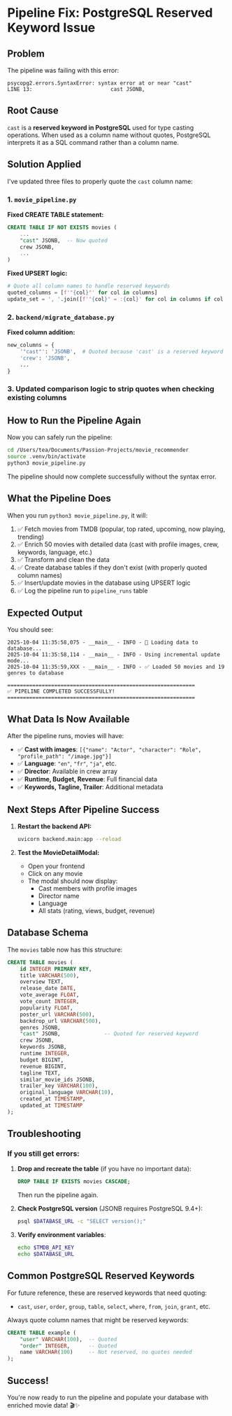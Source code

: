 # Pipeline Fix: PostgreSQL Reserved Keyword Issue

## Problem

The pipeline was failing with this error:

```
psycopg2.errors.SyntaxError: syntax error at or near "cast"
LINE 13:                         cast JSONB,
```

## Root Cause

`cast` is a **reserved keyword in PostgreSQL** used for type casting operations. When used as a column name without quotes, PostgreSQL interprets it as a SQL command rather than a column name.

## Solution Applied

I've updated three files to properly quote the `cast` column name:

### 1. `movie_pipeline.py`

**Fixed CREATE TABLE statement:**
```sql
CREATE TABLE IF NOT EXISTS movies (
    ...
    "cast" JSONB,  -- Now quoted
    crew JSONB,
    ...
)
```

**Fixed UPSERT logic:**
```python
# Quote all column names to handle reserved keywords
quoted_columns = [f'"{col}"' for col in columns]
update_set = ', '.join([f'"{col}" = :{col}' for col in columns if col != 'id'])
```

### 2. `backend/migrate_database.py`

**Fixed column addition:**
```python
new_columns = {
    '"cast"': 'JSONB',  # Quoted because 'cast' is a reserved keyword
    'crew': 'JSONB',
    ...
}
```

### 3. Updated comparison logic to strip quotes when checking existing columns

## How to Run the Pipeline Again

Now you can safely run the pipeline:

```bash
cd /Users/tea/Documents/Passion-Projects/movie_recommender
source .venv/bin/activate
python3 movie_pipeline.py
```

The pipeline should now complete successfully without the syntax error.

## What the Pipeline Does

When you run `python3 movie_pipeline.py`, it will:

1. ✅ Fetch movies from TMDB (popular, top rated, upcoming, now playing, trending)
2. ✅ Enrich 50 movies with detailed data (cast with profile images, crew, keywords, language, etc.)
3. ✅ Transform and clean the data
4. ✅ Create database tables if they don't exist (with properly quoted column names)
5. ✅ Insert/update movies in the database using UPSERT logic
6. ✅ Log the pipeline run to `pipeline_runs` table

## Expected Output

You should see:

```
2025-10-04 11:35:58,075 - __main__ - INFO - 💾 Loading data to database...
2025-10-04 11:35:58,114 - __main__ - INFO - Using incremental update mode...
2025-10-04 11:35:59,XXX - __main__ - INFO - ✅ Loaded 50 movies and 19 genres to database

============================================================
✅ PIPELINE COMPLETED SUCCESSFULLY!
============================================================
```

## What Data Is Now Available

After the pipeline runs, movies will have:

- ✅ **Cast with images**: `[{"name": "Actor", "character": "Role", "profile_path": "/image.jpg"}]`
- ✅ **Language**: `"en"`, `"fr"`, `"ja"`, etc.
- ✅ **Director**: Available in crew array
- ✅ **Runtime, Budget, Revenue**: Full financial data
- ✅ **Keywords, Tagline, Trailer**: Additional metadata

## Next Steps After Pipeline Success

1. **Restart the backend API:**
   ```bash
   uvicorn backend.main:app --reload
   ```

2. **Test the MovieDetailModal:**
   - Open your frontend
   - Click on any movie
   - The modal should now display:
     - Cast members with profile images
     - Director name
     - Language
     - All stats (rating, views, budget, revenue)

## Database Schema

The `movies` table now has this structure:

```sql
CREATE TABLE movies (
    id INTEGER PRIMARY KEY,
    title VARCHAR(500),
    overview TEXT,
    release_date DATE,
    vote_average FLOAT,
    vote_count INTEGER,
    popularity FLOAT,
    poster_url VARCHAR(500),
    backdrop_url VARCHAR(500),
    genres JSONB,
    "cast" JSONB,              -- Quoted for reserved keyword
    crew JSONB,
    keywords JSONB,
    runtime INTEGER,
    budget BIGINT,
    revenue BIGINT,
    tagline TEXT,
    similar_movie_ids JSONB,
    trailer_key VARCHAR(100),
    original_language VARCHAR(10),
    created_at TIMESTAMP,
    updated_at TIMESTAMP
);
```

## Troubleshooting

### If you still get errors:

1. **Drop and recreate the table** (if you have no important data):
   ```sql
   DROP TABLE IF EXISTS movies CASCADE;
   ```
   Then run the pipeline again.

2. **Check PostgreSQL version** (JSONB requires PostgreSQL 9.4+):
   ```bash
   psql $DATABASE_URL -c "SELECT version();"
   ```

3. **Verify environment variables**:
   ```bash
   echo $TMDB_API_KEY
   echo $DATABASE_URL
   ```

## Common PostgreSQL Reserved Keywords

For future reference, these are reserved keywords that need quoting:

- `cast`, `user`, `order`, `group`, `table`, `select`, `where`, `from`, `join`, `grant`, etc.

Always quote column names that might be reserved keywords:
```sql
CREATE TABLE example (
    "user" VARCHAR(100),  -- Quoted
    "order" INTEGER,      -- Quoted
    name VARCHAR(100)     -- Not reserved, no quotes needed
);
```

## Success!

You're now ready to run the pipeline and populate your database with enriched movie data! 🎬✨

